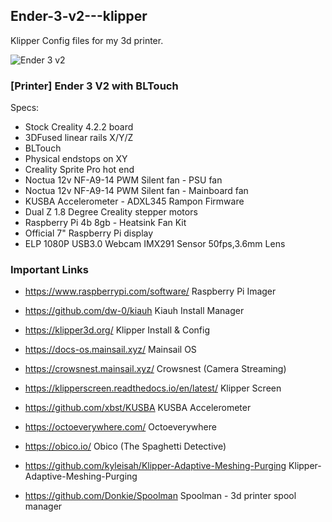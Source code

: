 ## Ender-3-v2---klipper
Klipper Config files for my 3d printer.

![Ender 3 v2](https://github.com/W17ant/Ender-3-v2---klipper/assets/147003220/b7940b86-0989-4038-b4c2-7b7211fa7141)

### [Printer] Ender 3 V2 with BLTouch

 Specs:
- Stock Creality 4.2.2 board
- 3DFused linear rails X/Y/Z
- BLTouch
- Physical endstops on XY
- Creality Sprite Pro hot end
- Noctua 12v NF-A9-14 PWM Silent fan - PSU fan
- Noctua 12v NF-A9-14 PWM Silent fan - Mainboard fan
- KUSBA Accelerometer - ADXL345 Rampon Firmware
- Dual Z 1.8 Degree Creality stepper motors
- Raspberry Pi 4b 8gb - Heatsink Fan Kit
- Official 7" Raspberry Pi display 
- ELP 1080P USB3.0 Webcam IMX291 Sensor 50fps,3.6mm Lens

### Important Links

- https://www.raspberrypi.com/software/
Raspberry Pi Imager

- https://github.com/dw-0/kiauh
Kiauh Install Manager

- https://klipper3d.org/
Klipper Install & Config          

- https://docs-os.mainsail.xyz/
Mainsail OS

- https://crowsnest.mainsail.xyz/
Crowsnest (Camera Streaming)

- https://klipperscreen.readthedocs.io/en/latest/
Klipper Screen

- https://github.com/xbst/KUSBA
KUSBA Accelerometer

- https://octoeverywhere.com/
Octoeverywhere

- https://obico.io/
Obico (The Spaghetti Detective)

- https://github.com/kyleisah/Klipper-Adaptive-Meshing-Purging
Klipper-Adaptive-Meshing-Purging

- https://github.com/Donkie/Spoolman
Spoolman - 3d printer spool manager
